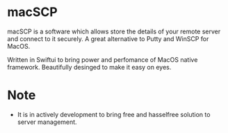 # macSCP

macSCP is a software which allows store the details of your remote server and connect to it securely.
A great alternative to Putty and WinSCP for MacOS.

Written in Swiftui to bring power and perfomance of MacOS native framework.
Beautifully desinged to make it easy on eyes.

# Note

- It is in actively development to bring free and hasselfree solution to server management.
